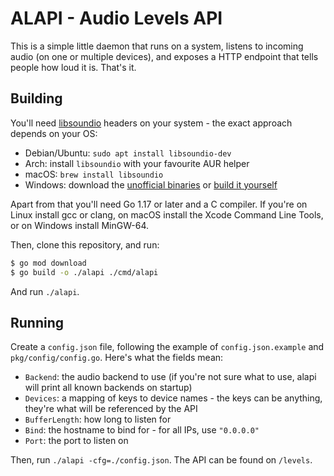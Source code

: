 ALAPI - Audio Levels API
===

This is a simple little daemon that runs on a system, listens to incoming audio (on one or multiple devices), and exposes a HTTP endpoint that tells people how loud it is. That's it.

## Building

You'll need [libsoundio](http://libsound.io/) headers on your system - the exact approach
depends on your OS:

* Debian/Ubuntu: `sudo apt install libsoundio-dev`
* Arch: install `libsoundio` with your favourite AUR helper
* macOS: `brew install libsoundio`
* Windows: download the [unofficial binaries](https://github.com/cameronmaske/libsoundio-binaries) or [build it yourself](https://github.com/andrewrk/libsoundio/wiki/Compiling-for-Windows)

Apart from that you'll need Go 1.17 or later and a C compiler. If you're on Linux
install gcc or clang, on macOS install the Xcode Command Line Tools, or on Windows
install MinGW-64.

Then, clone this repository, and run:

```sh
$ go mod download
$ go build -o ./alapi ./cmd/alapi
```

And run `./alapi`.

## Running

Create a `config.json` file, following the example of `config.json.example` and `pkg/config/config.go`.
Here's what the fields mean:

* `Backend`: the audio backend to use (if you're not sure what to use, alapi will print all known backends on startup)
* `Devices`: a mapping of keys to device names - the keys can be anything, they're what will be referenced by the API
* `BufferLength`: how long to listen for
* `Bind`: the hostname to bind for - for all IPs, use `"0.0.0.0"`
* `Port`: the port to listen on

Then, run `./alapi -cfg=./config.json`. The API can be found on `/levels`.
